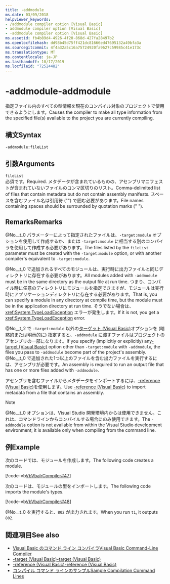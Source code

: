 ```yaml
---
title: -addmodule
ms.date: 03/09/2018
helpviewer_keywords:
- /addmodule compiler option [Visual Basic]
- addmodule compiler option [Visual Basic]
- -addmodule compiler option [Visual Basic]
ms.assetid: fb4b89d4-4926-4f20-868d-427fa28497b2
ms.openlocfilehash: dd98b45d75ff421dc81666ed47695132a49bfa3a
ms.sourcegitcommit: 4f4a32a5c16a75724920fa9627c59985c41e173c
ms.translationtype: MT
ms.contentlocale: ja-JP
ms.lasthandoff: 10/17/2019
ms.locfileid: "72524482"
---
```

# <a name="-addmodule"></a><span data-ttu-id="158bc-102">-addmodule</span><span class="sxs-lookup"><span data-stu-id="158bc-102">-addmodule</span></span>
<span data-ttu-id="158bc-103">指定ファイル内のすべての型情報を現在のコンパイル対象のプロジェクトで使用できるようにします。</span><span class="sxs-lookup"><span data-stu-id="158bc-103">Causes the compiler to make all type information from the specified file(s) available to the project you are currently compiling.</span></span>  
  
## <a name="syntax"></a><span data-ttu-id="158bc-104">構文</span><span class="sxs-lookup"><span data-stu-id="158bc-104">Syntax</span></span>  
  
```console  
-addmodule:fileList  
```  
  
## <a name="arguments"></a><span data-ttu-id="158bc-105">引数</span><span class="sxs-lookup"><span data-stu-id="158bc-105">Arguments</span></span>  
 `fileList`  
 <span data-ttu-id="158bc-106">必須です。</span><span class="sxs-lookup"><span data-stu-id="158bc-106">Required.</span></span> <span data-ttu-id="158bc-107">メタデータが含まれているものの、アセンブリマニフェストが含まれていないファイルのコンマ区切りのリスト。</span><span class="sxs-lookup"><span data-stu-id="158bc-107">Comma-delimited list of files that contain metadata but do not contain assembly manifests.</span></span> <span data-ttu-id="158bc-108">スペースを含むファイル名は引用符 ("") で囲む必要があります。</span><span class="sxs-lookup"><span data-stu-id="158bc-108">File names containing spaces should be surrounded by quotation marks (" ").</span></span>  
  
## <a name="remarks"></a><span data-ttu-id="158bc-109">Remarks</span><span class="sxs-lookup"><span data-stu-id="158bc-109">Remarks</span></span>  
 <span data-ttu-id="158bc-110">@No__t_0 パラメーターによって指定されたファイルは、`-target:module` オプションを使用して作成するか、または `-target:module` に相当する別のコンパイラを使用して作成する必要があります。</span><span class="sxs-lookup"><span data-stu-id="158bc-110">The files listed by the `fileList` parameter must be created with the `-target:module` option, or with another compiler's equivalent to `-target:module`.</span></span>  
  
 <span data-ttu-id="158bc-111">@No__t_0 で追加されるすべてのモジュールは、実行時に出力ファイルと同じディレクトリに存在する必要があります。</span><span class="sxs-lookup"><span data-stu-id="158bc-111">All modules added with `-addmodule` must be in the same directory as the output file at run time.</span></span> <span data-ttu-id="158bc-112">つまり、コンパイル時に任意のディレクトリにモジュールを指定できますが、モジュールは実行時にアプリケーションディレクトリに存在する必要があります。</span><span class="sxs-lookup"><span data-stu-id="158bc-112">That is, you can specify a module in any directory at compile time, but the module must be in the application directory at run time.</span></span> <span data-ttu-id="158bc-113">そうでない場合は、<xref:System.TypeLoadException> エラーが発生します。</span><span class="sxs-lookup"><span data-stu-id="158bc-113">If it is not, you get a <xref:System.TypeLoadException> error.</span></span>  
  
 <span data-ttu-id="158bc-114">@No__t_2 で `-target:module` 以外の[ターゲット (Visual Basic)](../../../visual-basic/reference/command-line-compiler/target.md)オプションを (暗黙的または明示的に) 指定すると、`-addmodule` に渡すファイルはプロジェクトのアセンブリの一部になります。</span><span class="sxs-lookup"><span data-stu-id="158bc-114">If you specify (implicitly or explicitly) any[-target (Visual Basic)](../../../visual-basic/reference/command-line-compiler/target.md) option other than `-target:module` with `-addmodule`, the files you pass to `-addmodule` become part of the project's assembly.</span></span> <span data-ttu-id="158bc-115">@No__t_0 で追加された1つ以上のファイルを含む出力ファイルを実行するには、アセンブリが必要です。</span><span class="sxs-lookup"><span data-stu-id="158bc-115">An assembly is required to run an output file that has one or more files added with `-addmodule`.</span></span>  
  
 <span data-ttu-id="158bc-116">アセンブリを含むファイルからメタデータをインポートするには、[-reference (Visual Basic)](../../../visual-basic/reference/command-line-compiler/reference.md)を使用します。</span><span class="sxs-lookup"><span data-stu-id="158bc-116">Use [-reference (Visual Basic)](../../../visual-basic/reference/command-line-compiler/reference.md) to import metadata from a file that contains an assembly.</span></span>  
  
> [!NOTE]
> <span data-ttu-id="158bc-117">@No__t_0 オプションは、Visual Studio 開発環境内からは使用できません。これは、コマンドラインからコンパイルする場合にのみ使用できます。</span><span class="sxs-lookup"><span data-stu-id="158bc-117">The `-addmodule` option is not available from within the Visual Studio development environment; it is available only when compiling from the command line.</span></span>  
  
## <a name="example"></a><span data-ttu-id="158bc-118">例</span><span class="sxs-lookup"><span data-stu-id="158bc-118">Example</span></span>  
 <span data-ttu-id="158bc-119">次のコードでは、モジュールを作成します。</span><span class="sxs-lookup"><span data-stu-id="158bc-119">The following code creates a module.</span></span>  
  
 [!code-vb[VbVbalrCompiler#47](~/samples/snippets/visualbasic/VS_Snippets_VBCSharp/VbVbalrCompiler/VB/OptionStrictOff.vb#47)]  
  
 <span data-ttu-id="158bc-120">次のコードは、モジュールの型をインポートします。</span><span class="sxs-lookup"><span data-stu-id="158bc-120">The following code imports the module's types.</span></span>  
  
 [!code-vb[VbVbalrCompiler#48](~/samples/snippets/visualbasic/VS_Snippets_VBCSharp/VbVbalrCompiler/VB/OptionStrictOff.vb#48)]  
  
 <span data-ttu-id="158bc-121">@No__t_0 を実行すると、`802` が出力されます。</span><span class="sxs-lookup"><span data-stu-id="158bc-121">When you run `t1`, it outputs `802`.</span></span>  
  
## <a name="see-also"></a><span data-ttu-id="158bc-122">関連項目</span><span class="sxs-lookup"><span data-stu-id="158bc-122">See also</span></span>

- [<span data-ttu-id="158bc-123">Visual Basic のコマンド ライン コンパイラ</span><span class="sxs-lookup"><span data-stu-id="158bc-123">Visual Basic Command-Line Compiler</span></span>](../../../visual-basic/reference/command-line-compiler/index.md)
- [<span data-ttu-id="158bc-124">-target (Visual Basic)</span><span class="sxs-lookup"><span data-stu-id="158bc-124">-target (Visual Basic)</span></span>](../../../visual-basic/reference/command-line-compiler/target.md)
- [<span data-ttu-id="158bc-125">-reference (Visual Basic)</span><span class="sxs-lookup"><span data-stu-id="158bc-125">-reference (Visual Basic)</span></span>](../../../visual-basic/reference/command-line-compiler/reference.md)
- [<span data-ttu-id="158bc-126">コンパイル コマンド ラインのサンプル</span><span class="sxs-lookup"><span data-stu-id="158bc-126">Sample Compilation Command Lines</span></span>](../../../visual-basic/reference/command-line-compiler/sample-compilation-command-lines.md)
